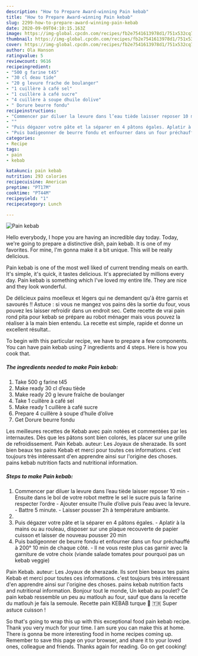 ```yaml
---
description: "How to Prepare Award-winning Pain kebab"
title: "How to Prepare Award-winning Pain kebab"
slug: 2299-how-to-prepare-award-winning-pain-kebab
date: 2020-09-09T04:10:15.163Z
image: https://img-global.cpcdn.com/recipes/fb2e7541613978d1/751x532cq70/pain-kebab-photo-principale-de-la-recette.jpg
thumbnail: https://img-global.cpcdn.com/recipes/fb2e7541613978d1/751x532cq70/pain-kebab-photo-principale-de-la-recette.jpg
cover: https://img-global.cpcdn.com/recipes/fb2e7541613978d1/751x532cq70/pain-kebab-photo-principale-de-la-recette.jpg
author: Ola Hanson
ratingvalue: 5
reviewcount: 9616
recipeingredient:
- "500 g farine t45"
- "30 cl deau tide"
- "20 g levure frache de boulanger"
- "1 cuillère à café sel"
- "1 cuillère à café sucre"
- "4 cuillère à soupe dhuile dolive"
- " Dorure beurre fondu"
recipeinstructions:
- "Commencer par diluer la levure dans l’eau tiède laisser reposer 10 min  Ensuite dans le bol de votre robot mettre le sel le sucre puis la farine respecter l’ordre  Ajouter ensuite l’huile d’olive puis l’eau avec la levure. Battre 5 minute. Laisser pousser 2h à température ambiante."
- ""
- "Puis dégazer votre pâte et la séparer en 4 pâtons égales. Aplatir à la mains ou au rouleau, disposer sur une plaque recouverte de papier cuisson et laisser de nouveau pousser 20 min"
- "Puis badigeonner de beurre fondu et enfourner dans un four préchauffé à 200° 10 min de chaque côté. Il ne vous reste plus cas garnir avec la garniture de votre choix (viande salade tomates pour pourquoi pas un kebab veggie)"
categories:
- Recipe
tags:
- pain
- kebab

katakunci: pain kebab 
nutrition: 293 calories
recipecuisine: American
preptime: "PT17M"
cooktime: "PT44M"
recipeyield: "1"
recipecategory: Lunch

---
```



![Pain kebab](https://img-global.cpcdn.com/recipes/fb2e7541613978d1/751x532cq70/pain-kebab-photo-principale-de-la-recette.jpg)

Hello everybody, I hope you are having an incredible day today. Today, we're going to prepare a distinctive dish, pain kebab. It is one of my favorites. For mine, I'm gonna make it a bit unique. This will be really delicious.

Pain kebab is one of the most well liked of current trending meals on earth. It's simple, it's quick, it tastes delicious. It's appreciated by millions every day. Pain kebab is something which I've loved my entire life. They are nice and they look wonderful.

De délicieux pains moelleux et légers qui ne demandent qu&#39;à être garnis et savourés !! Astuce : si vous ne mangez vos pains dès la sortie du four, vous pouvez les laisser refroidir dans un endroit sec. Cette recette de vrai pain rond pita pour kebab se prépare au robot ménager mais vous pouvez la réaliser à la main bien entendu. La recette est simple, rapide et donne un excellent résultat..


To begin with this particular recipe, we have to prepare a few components. You can have pain kebab using 7 ingredients and 4 steps. Here is how you cook that.

<!--inarticleads1-->

##### The ingredients needed to make Pain kebab:

1. Take 500 g farine t45
1. Make ready 30 cl d’eau tiède
1. Make ready 20 g levure fraîche de boulanger
1. Take 1 cuillère à café sel
1. Make ready 1 cuillère à café sucre
1. Prepare 4 cuillère à soupe d’huile d’olive
1. Get  Dorure beurre fondu


Les meilleures recettes de Kebab avec pain notées et commentées par les internautes. Dès que les pâtons sont bien colorés, les placer sur une grille de refroidissement. Pain Kebab. auteur: Les Joyaux de sherazade. Ils sont bien beaux tes pains Kebab et merci pour toutes ces informations. c&#39;est toujours très intéressant d&#39;en apprendre ainsi sur l&#39;origine des choses. pains kebab nutrition facts and nutritional information. 

<!--inarticleads2-->

##### Steps to make Pain kebab:

1. Commencer par diluer la levure dans l’eau tiède laisser reposer 10 min  - Ensuite dans le bol de votre robot mettre le sel le sucre puis la farine respecter l’ordre  - Ajouter ensuite l’huile d’olive puis l’eau avec la levure. - Battre 5 minute. - Laisser pousser 2h à température ambiante.
1. 
1. Puis dégazer votre pâte et la séparer en 4 pâtons égales. - Aplatir à la mains ou au rouleau, disposer sur une plaque recouverte de papier cuisson et laisser de nouveau pousser 20 min
1. Puis badigeonner de beurre fondu et enfourner dans un four préchauffé à 200° 10 min de chaque côté. - Il ne vous reste plus cas garnir avec la garniture de votre choix (viande salade tomates pour pourquoi pas un kebab veggie)


Pain Kebab. auteur: Les Joyaux de sherazade. Ils sont bien beaux tes pains Kebab et merci pour toutes ces informations. c&#39;est toujours très intéressant d&#39;en apprendre ainsi sur l&#39;origine des choses. pains kebab nutrition facts and nutritional information. Bonjour tout le monde, Un kebab au poulet? Ce pain kebab ressemble un peu au matlouh au four, sauf que dans la recette du matlouh je fais la semoule. Recette pain KEBAB turque 🥙 🇹🇷 Super astuce cuisson ! 

So that's going to wrap this up with this exceptional food pain kebab recipe. Thank you very much for your time. I am sure you can make this at home. There is gonna be more interesting food in home recipes coming up. Remember to save this page on your browser, and share it to your loved ones, colleague and friends. Thanks again for reading. Go on get cooking!
